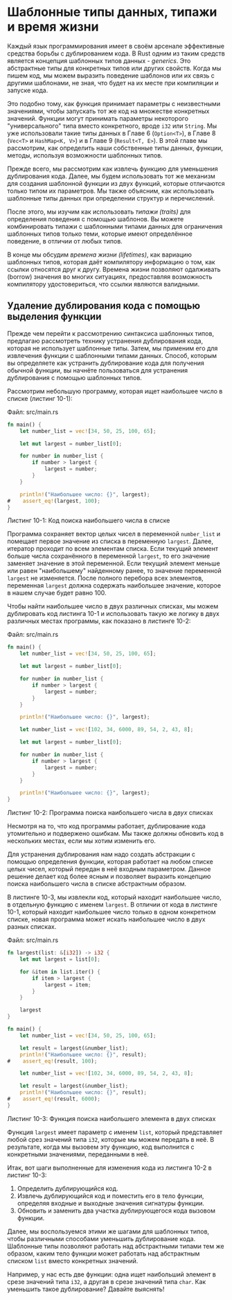 # Шаблонные типы данных, типажи и время жизни

Каждый язык программирования имеет в своём арсенале эффективные средства борьбы с дублированием кода. В Rust одним из таким средств является концепция шаблонных типов данных - *generics*. Это абстрактные типы для конкретных типов или других свойств. Когда мы пишем код, мы можем выразить поведение шаблонов или их связь с другими шаблонами, не зная, что будет на их месте при компиляции и запуске кода.

Это подобно тому, как функция принимает параметры с неизвестными значениями, чтобы запускать тот же код на множестве конкретных значений. Функции могут принимать параметры некоторого "универсального" типа вместо конкретного, вроде `i32` или `String`. Мы уже использовали такие типы данных в Главе 6 (`Option<T>`), в Главе 8 (`Vec<T>` и `HashMap<K, V>`) и в Главе 9 (`Result<T, E>`). В этой главе мы рассмотрим, как определить наши собственные типы данных, функции, методы, используя возможности шаблонных типов.

Прежде всего, мы рассмотрим как извлечь функцию для уменьшения дублирования кода. Далее, мы будем использовать тот же механизм для создания шаблонной функции из двух функций, которые отличаются только типом их параметров. Мы также объясним, как использовать шаблонные типы данных при определении
структур и перечислений.

После этого, мы изучим как использовать *типажи (traits)* для определения поведения с помощью шаблонов. Вы можете комбинировать типажи с шаблонными типами данных
для ограничения шаблонных типов только теми, которые имеют определённое поведение, в отличии от любых типов.

В конце мы обсудим *времена жизни (lifetimes)*, как вариацию шаблонных типов, которая даёт компилятору информацию о том, как ссылки относятся друг к другу. Времена жизни позволяют одалживать (borrow) значения во многих ситуациях, предоставляя возможность компилятору удостовериться, что ссылки являются валидными.

## Удаление дублирования кода с помощью выделения функции

Прежде чем перейти к рассмотрению синтаксиса шаблонных типов, предлагаю рассмотреть технику устранения дублирования кода, которая не использует шаблонные типы. Затем, мы применим его для извлечения функции с шаблонными типами данных. Способ, которым вы определяете как устранить дублирование кода для получения обычной функции, вы начнёте пользоваться для устранения дублирования с помощью шаблонных типов.

Рассмотрим небольшую программу, которая ищет наибольшее число в списке (листинг 10-1):

<span class="filename">Файл: src/main.rs</span>

```rust
fn main() {
    let number_list = vec![34, 50, 25, 100, 65];

    let mut largest = number_list[0];

    for number in number_list {
        if number > largest {
            largest = number;
        }
    }

    println!("Наибольшее число: {}", largest);
#    assert_eq!(largest, 100);
}
```

<span class="caption">Листинг 10-1: Код поиска наибольшего числа в списке</span>

Программа сохраняет вектор целых чисел в переменной `number_list` и помещает первое значение из списка в переменную `largest`. Далее, итератор проходит по всем элементам списка. Если текущий элемент больше числа сохранённого в переменной `largest`, то его значение заменяет значение в этой переменной. Если текущий элемент меньше или равен "наибольшему" найденному ранее, то значение переменной `largest` не изменяется. После полного перебора всех элементов, переменная `largest` должна содержать наибольшее значение, которое в нашем случае будет равно 100.

Чтобы найти наибольшее число в двух различных списках, мы можем дублировать код листинга 10-1 и использовать такую же логику в двух различных местах программы, как показано в листинге 10-2:

<span class="filename">Файл: src/main.rs</span>

```rust
fn main() {
    let number_list = vec![34, 50, 25, 100, 65];

    let mut largest = number_list[0];

    for number in number_list {
        if number > largest {
            largest = number;
        }
    }

    println!("Наибольшее число: {}", largest);

    let number_list = vec![102, 34, 6000, 89, 54, 2, 43, 8];

    let mut largest = number_list[0];

    for number in number_list {
        if number > largest {
            largest = number;
        }
    }

    println!("Наибольшее число: {}", largest);
}
```

<span class="caption">Листинг 10-2: Программа поиска наибольшего числа в 
<em>двух</em> списках</span>

Несмотря на то, что код программы работает, дублирование кода утомительно и подвержено ошибкам. Мы также должны обновить код в нескольких местах, если мы хотим изменить его.

Для устранения дублирования нам надо создать абстракции с помощью определения функции, которая работает на любом списке целых чисел, который передан в неё входным параметром. Данное решение делает код более ясным и позволяет выразить концепцию поиска наибольшего числа в списке абстрактным образом.

В листинге 10-3, мы извлекли код, который находит наибольшее число, в отдельную функцию с именем `largest`. В отличии от кода в листинге 10-1, который находит наибольшее число только в одном конкретном списке, новая программа может искать наибольшее число в двух разных списках.

<span class="filename">Файл: src/main.rs</span>

```rust
fn largest(list: &[i32]) -> i32 {
    let mut largest = list[0];

    for &item in list.iter() {
        if item > largest {
            largest = item;
        }
    }

    largest
}

fn main() {
    let number_list = vec![34, 50, 25, 100, 65];

    let result = largest(&number_list);
    println!("Наибольшее число: {}", result);
#    assert_eq!(result, 100);

    let number_list = vec![102, 34, 6000, 89, 54, 2, 43, 8];

    let result = largest(&number_list);
    println!("Наибольшее число: {}", result);
#    assert_eq!(result, 6000);
}
```

<span class="caption">Листинг 10-3: Функция поиска наибольшего элемента
в двух списках</span>

Функция `largest` имеет параметр с именем `list`, который представляет любой срез значений типа `i32`, которые мы можем передать в неё. В результате, когда мы вызовем эту функцию, код выполнится с конкретными значениями, переданными в неё.

Итак, вот шаги выполненные для изменения кода из листинга 10-2 в
листинг 10-3:

1. Определить дублирующийся код.
2. Извлечь дублирующийся код и поместить его в тело функции, определяя входные и выходные значения сигнатуры функции.
3. Обновить и заменить два участка дублирующегося кода вызовом функции.

Далее, мы воспользуемся этими же шагами для шаблонных типов, чтобы различными способами уменьшить дублирование кода. Шаблонные типы позволяют работать над абстрактными типами тем же образом, каким тело функции может работать над абстрактным списком `list` вместо конкретных значений.

Например, у нас есть две функции: одна ищет наибольший элемент в срезе значений типа `i32`, а другая в срезе значений типа `char`. Как уменьшить такое дублирование? Давайте выяснять!
